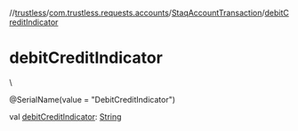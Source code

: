 //[trustless](../../../index.md)/[com.trustless.requests.accounts](../index.md)/[StaqAccountTransaction](index.md)/[debitCreditIndicator](debit-credit-indicator.md)

# debitCreditIndicator

\

@SerialName(value = &quot;DebitCreditIndicator&quot;)

val [debitCreditIndicator](debit-credit-indicator.md): [String](https://kotlinlang.org/api/latest/jvm/stdlib/kotlin/-string/index.html)
